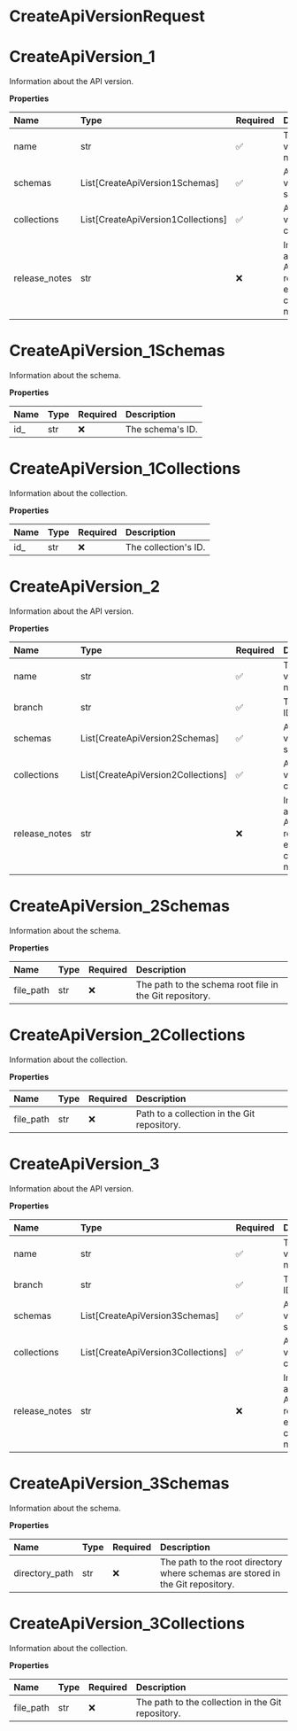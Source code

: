 # CreateApiVersionRequest

# CreateApiVersion_1

Information about the API version.

**Properties**

| Name          | Type                               | Required | Description                                                              |
| :------------ | :--------------------------------- | :------- | :----------------------------------------------------------------------- |
| name          | str                                | ✅       | The version's name.                                                      |
| schemas       | List[CreateApiVersion1Schemas]     | ✅       | A list of the version's schemas.                                         |
| collections   | List[CreateApiVersion1Collections] | ✅       | A list of the version's collections.                                     |
| release_notes | str                                | ❌       | Information about the API version release. For example, changelog notes. |

# CreateApiVersion_1Schemas

Information about the schema.

**Properties**

| Name | Type | Required | Description      |
| :--- | :--- | :------- | :--------------- |
| id\_ | str  | ❌       | The schema's ID. |

# CreateApiVersion_1Collections

Information about the collection.

**Properties**

| Name | Type | Required | Description          |
| :--- | :--- | :------- | :------------------- |
| id\_ | str  | ❌       | The collection's ID. |

# CreateApiVersion_2

Information about the API version.

**Properties**

| Name          | Type                               | Required | Description                                                              |
| :------------ | :--------------------------------- | :------- | :----------------------------------------------------------------------- |
| name          | str                                | ✅       | The version's name.                                                      |
| branch        | str                                | ✅       | The branch ID.                                                           |
| schemas       | List[CreateApiVersion2Schemas]     | ✅       | A list of the version's schemas.                                         |
| collections   | List[CreateApiVersion2Collections] | ✅       | A list of the version's collections.                                     |
| release_notes | str                                | ❌       | Information about the API version release. For example, changelog notes. |

# CreateApiVersion_2Schemas

Information about the schema.

**Properties**

| Name      | Type | Required | Description                                             |
| :-------- | :--- | :------- | :------------------------------------------------------ |
| file_path | str  | ❌       | The path to the schema root file in the Git repository. |

# CreateApiVersion_2Collections

Information about the collection.

**Properties**

| Name      | Type | Required | Description                                 |
| :-------- | :--- | :------- | :------------------------------------------ |
| file_path | str  | ❌       | Path to a collection in the Git repository. |

# CreateApiVersion_3

Information about the API version.

**Properties**

| Name          | Type                               | Required | Description                                                              |
| :------------ | :--------------------------------- | :------- | :----------------------------------------------------------------------- |
| name          | str                                | ✅       | The version's name.                                                      |
| branch        | str                                | ✅       | The branch ID.                                                           |
| schemas       | List[CreateApiVersion3Schemas]     | ✅       | A list of the version's schemas.                                         |
| collections   | List[CreateApiVersion3Collections] | ✅       | A list of the version's collections.                                     |
| release_notes | str                                | ❌       | Information about the API version release. For example, changelog notes. |

# CreateApiVersion_3Schemas

Information about the schema.

**Properties**

| Name           | Type | Required | Description                                                                    |
| :------------- | :--- | :------- | :----------------------------------------------------------------------------- |
| directory_path | str  | ❌       | The path to the root directory where schemas are stored in the Git repository. |

# CreateApiVersion_3Collections

Information about the collection.

**Properties**

| Name      | Type | Required | Description                                       |
| :-------- | :--- | :------- | :------------------------------------------------ |
| file_path | str  | ❌       | The path to the collection in the Git repository. |

<!-- This file was generated by liblab | https://liblab.com/ -->
